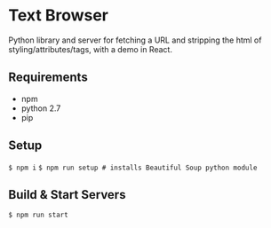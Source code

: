 # Text Browser

Python library and server for fetching a URL and stripping the html of styling/attributes/tags, with a demo in React.

## Requirements
- npm
- python 2.7
- pip

## Setup
`$ npm i`
`$ npm run setup # installs Beautiful Soup python module`

## Build & Start Servers
`$ npm run start`